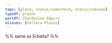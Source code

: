 ```yaml
---
tags: [place, status/namecheck, status/unknown]
typeOf: plains
partOf: Chardonian Empire
aliases: [Voltara Plains]
---
```


%%  same as Erbalta?     %%
